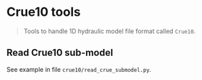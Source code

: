 Crue10 tools
============

> Tools to handle 1D hydraulic model file format called `Crue10`.

## Read Crue10 sub-model

See example in file `crue10/read_crue_submodel.py`.
